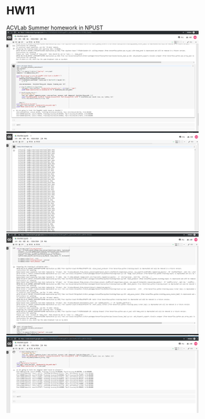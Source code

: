 # HW11
ACVLab Summer homework in NPUST 
![image](https://raw.githubusercontent.com/jacky55121/HW11/master/alexnet1.png)
![image](https://raw.githubusercontent.com/jacky55121/HW11/master/alexnet2.png)
![image](https://raw.githubusercontent.com/jacky55121/HW11/master/alexnet3.png)
![image](https://raw.githubusercontent.com/jacky55121/HW11/master/alexnet4.png)
